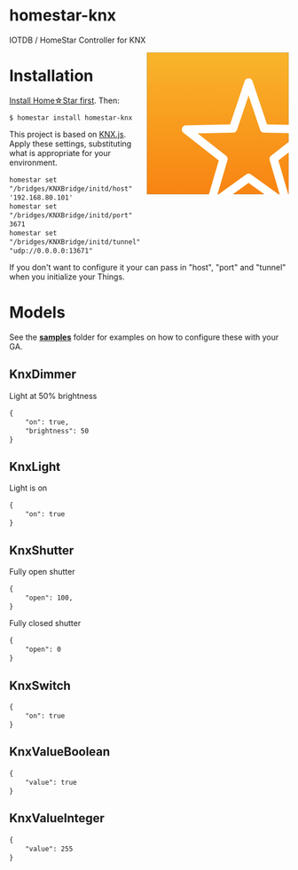 # homestar-knx
IOTDB / HomeStar Controller for KNX

<img src="https://raw.githubusercontent.com/dpjanes/iotdb-homestar/master/docs/HomeStar.png" align="right" />

# Installation

[Install Home☆Star first](https://github.com/dpjanes/iotdb-homestar#installation).
Then:

    $ homestar install homestar-knx

This project is based on [KNX.js](https://www.npmjs.com/package/knx.js).
Apply these settings, substituting what is appropriate for your environment.

    homestar set "/bridges/KNXBridge/initd/host" '192.168.80.101'
    homestar set "/bridges/KNXBridge/initd/port" 3671
    homestar set "/bridges/KNXBridge/initd/tunnel" "udp://0.0.0.0:13671"

If you don't want to configure it your can pass in "host", "port" and "tunnel" when 
you initialize your Things.

# Models

See the **[samples](https://github.com/dpjanes/homestar-knx/tree/master/samples)** folder for examples on how to configure these 
with your GA.

## KnxDimmer

Light at 50% brightness

    {
        "on": true,
        "brightness": 50
    }

## KnxLight

Light is on

    {
        "on": true
    }

## KnxShutter

Fully open shutter

    {
        "open": 100,
    }

Fully closed shutter

    {
        "open": 0
    }

## KnxSwitch

    {
        "on": true
    }

## KnxValueBoolean

    {
        "value": true
    }

## KnxValueInteger

    {
        "value": 255
    }
